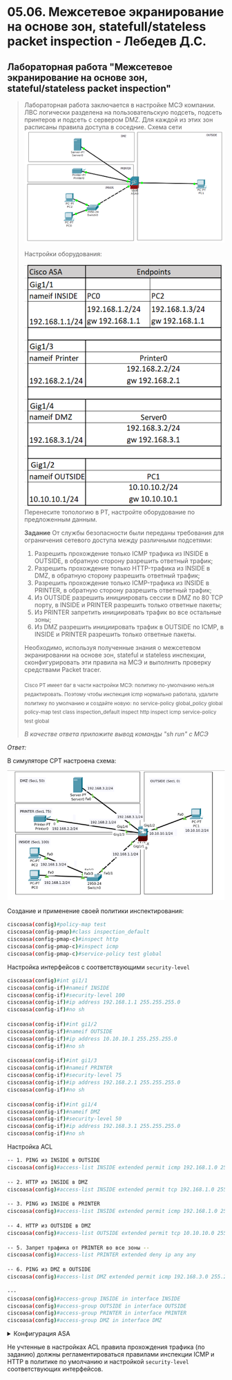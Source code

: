 # 05.06. Межсетевое экранирование на основе зон, statefull/stateless packet inspection - Лебедев Д.С.

## Лабораторная работа "Межсетевое экранирование на основе зон, stateful/stateless packet inspection"

> Лабораторная работа заключается в настройке МСЭ компании. ЛВС логически разделена на пользовательскую подсеть, подсеть принтеров и подсеть с сервером DMZ. Для каждой из этих зон расписаны правила доступа в соседние. Схема сети 
>  ![](_attachments/05.06-00-01.png)
> 
> Настройки оборудования:
> 
> ![](_attachments/05.06-00-02.png)
> Перенесите топологию в PT, настройте оборудование по предложенным данным.
> 
> **Задание**
> От службы безопасности были переданы требования для ограничения сетевого доступа между различными подсетями:
> 
> 1. Разрешить прохождение только ICMP трафика из INSIDE в OUTSIDE, в обратную сторону разрешить ответный трафик;
> 2. Разрешить прохождение только HTTP-трафика из INSIDE в DMZ, в обратную сторону разрешить ответный трафик;
> 3. Разрешить прохождение только ICMP-трафика из INSIDE в PRINTER, в обратную сторону разрешить ответный трафик;
> 4. Из OUTSIDE разрешить инициировать сессии в DMZ по 80 TCP порту, в INSIDE и PRINTER разрешить только ответные пакеты;
> 5. Из PRINTER запретить инициировать трафик во все остальные зоны;
> 6. Из DMZ разрешить инициировать трафик в OUTSIDE по ICMP, в INSIDE и PRINTER разрешить только ответные пакеты.
> 
> Необходимо, используя полученные знания о межсетевом экранировании на основе зон, stateful и stateless инспекции, сконфигурировать эти правила на МСЭ и выполнить проверку средствами Packet tracer.
> 
> <sub>Cisco PT имеет баг в части настройки МСЭ: политику по-умолчанию нельзя редактировать. Поэтому чтобы инспекция icmp нормально работала, удалите политику по умолчанию и создайте новую: no service-policy global_policy global policy-map test class inspection_default inspect http inspect icmp service-policy test global</sub>
> 
> *В качестве ответа приложите вывод команды "sh run" с МСЭ*

*Ответ:*  

В симуляторе CPT настроена схема:

![](_attachments/0506-00-00.png)

Создание и применение своей политики инспектирования:

```sh
ciscoasa(config)#policy-map test
ciscoasa(config-pmap)#class inspection_default
ciscoasa(config-pmap-c)#inspect http
ciscoasa(config-pmap-c)#inspect icmp
ciscoasa(config-pmap-c)#service-policy test global
```

Настройка интерфейсов с соответствующими `security-level`

```sh
ciscoasa(config)#int gi1/1
ciscoasa(config-if)#nameif INSIDE
ciscoasa(config-if)#security-level 100
ciscoasa(config-if)#ip address 192.168.1.1 255.255.255.0
ciscoasa(config-if)#no sh

ciscoasa(config-if)#int gi1/2
ciscoasa(config-if)#nameif OUTSIDE
ciscoasa(config-if)#ip address 10.10.10.1 255.255.255.0
ciscoasa(config-if)#no sh

ciscoasa(config-if)#int gi1/3
ciscoasa(config-if)#nameif PRINTER
ciscoasa(config-if)#security-level 75
ciscoasa(config-if)#ip address 192.168.2.1 255.255.255.0
ciscoasa(config-if)#no sh

ciscoasa(config-if)#int gi1/4
ciscoasa(config-if)#nameif DMZ
ciscoasa(config-if)#security-level 50
ciscoasa(config-if)#ip address 192.168.3.1 255.255.255.0
ciscoasa(config-if)#no sh
```

Настройка ACL

```sh
-- 1. PING из INSIDE в OUTSIDE
ciscoasa(config)#access-list INSIDE extended permit icmp 192.168.1.0 255.255.255.0 10.10.10.0 255.255.255.0

-- 2. HTTP из INSIDE в DMZ
ciscoasa(config)#access-list INSIDE extended permit tcp 192.168.1.0 255.255.255.0 192.168.3.0 255.255.255.0 eq www

-- 3. PING из INSIDE в PRINTER
ciscoasa(config)#access-list INSIDE extended permit icmp 192.168.1.0 255.255.255.0 192.168.2.0 255.255.255.0

-- 4. HTTP из OUTSIDE в DMZ
ciscoasa(config)#access-list OUTSIDE extended permit tcp 10.10.10.0 255.255.255.0 192.168.3.0 255.255.255.0 eq www

-- 5. Запрет трафика от PRINTER во все зоны --
ciscoasa(config)#access-list PRINTER extended deny ip any any

-- 6. PING из DMZ в OUTSIDE
ciscoasa(config)#access-list DMZ extended permit icmp 192.168.3.0 255.255.255.0 10.10.10.0 255.255.255.0

---
ciscoasa(config)#access-group INSIDE in interface INSIDE
ciscoasa(config)#access-group OUTSIDE in interface OUTSIDE
ciscoasa(config)#access-group PRINTER in interface PRINTER
ciscoasa(config)#access-group DMZ in interface DMZ
```

<details>
<summary>Конфигурация ASA</summary>

```sh
ASA Version 9.6(1)
!
hostname ciscoasa
domain-name wr
names
!
interface GigabitEthernet1/1
 nameif INSIDE
 security-level 100
 ip address 192.168.1.1 255.255.255.0
!
interface GigabitEthernet1/2
 nameif OUTSIDE
 security-level 0
 ip address 10.10.10.1 255.255.255.0
!
interface GigabitEthernet1/3
 nameif PRINTER
 security-level 75
 ip address 192.168.2.1 255.255.255.0
!
interface GigabitEthernet1/4
 nameif DMZ
 security-level 50
 ip address 192.168.3.1 255.255.255.0
!
interface GigabitEthernet1/5
 no nameif
 no security-level
 no ip address
 shutdown
!
interface GigabitEthernet1/6
 no nameif
 no security-level
 no ip address
 shutdown
!
interface GigabitEthernet1/7
 no nameif
 no security-level
 no ip address
 shutdown
!
interface GigabitEthernet1/8
 no nameif
 no security-level
 no ip address
 shutdown
!
interface Management1/1
 management-only
 no nameif
 no security-level
 no ip address
 shutdown
!
!
!
access-list OUTSIDE extended permit tcp 10.10.10.0 255.255.255.0 192.168.3.0 255.255.255.0 eq www
access-list PRINTER extended deny ip any any
access-list INSIDE extended permit icmp 192.168.1.0 255.255.255.0 10.10.10.0 255.255.255.0
access-list INSIDE extended permit icmp 192.168.1.0 255.255.255.0 192.168.2.0 255.255.255.0
access-list INSIDE extended permit tcp 192.168.1.0 255.255.255.0 192.168.3.0 255.255.255.0 eq www
access-list DMZ extended permit icmp 192.168.3.0 255.255.255.0 10.10.10.0 255.255.255.0
!
!
access-group OUTSIDE in interface OUTSIDE
access-group PRINTER in interface PRINTER
access-group INSIDE in interface INSIDE
access-group DMZ in interface DMZ
!
!
class-map inspection_default
 match default-inspection-traffic
!
policy-map type inspect dns preset_dns_map
 parameters
  message-length maximum 512
policy-map global_policy
 class inspection_default
  inspect dns preset_dns_map
  inspect ftp 
  inspect tftp 
policy-map test
 class inspection_default
  inspect http 
  inspect icmp 
!
service-policy test global
!
telnet timeout 5
ssh timeout 5
```
</details>

Не учтенные в настройках ACL правила прохождения трафика (по заданию) должны регламентироваться правилами инспекции ICMP и HTTP в политике по умолчанию и настройкой `security-level` соответствующих интерфейсов.